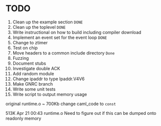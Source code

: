 # TODO #
1. Clean up the example section `DONE`
2. Clean up the toplevel `DONE`
3. Write instructional on how to build including compiler download
4. Implement an event set for the event loop `DONE`
5. Change to ztimer
6. Test on chip
7. Move headers to a common include directory `Done`
8. Fuzzing
9. Document stubs
10. Investigate double ACK
11. Add random module
12. Change ipaddr to type Ipaddr.V4V6
13. Make GNRC branch
14. Write some unit tests
15. Write script to output memory usage

original runtime.o ~ 700Kb
change caml_code to `const`

513K Apr 21 00:43 runtime.o
Need to figure out if this can be dumped onto readonly memory